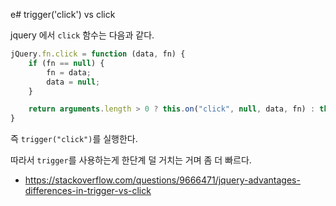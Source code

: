 e# trigger('click') vs click

jquery 에서 `click` 함수는 다음과 같다.

```js
jQuery.fn.click = function (data, fn) {
    if (fn == null) {
        fn = data;
        data = null;
    }

    return arguments.length > 0 ? this.on("click", null, data, fn) : this.trigger("click");
}
```

즉 `trigger("click")`를 실행한다. 

따라서 `trigger`를 사용하는게 한단계 덜 거치는 거며 좀 더 빠르다.



- <https://stackoverflow.com/questions/9666471/jquery-advantages-differences-in-trigger-vs-click>